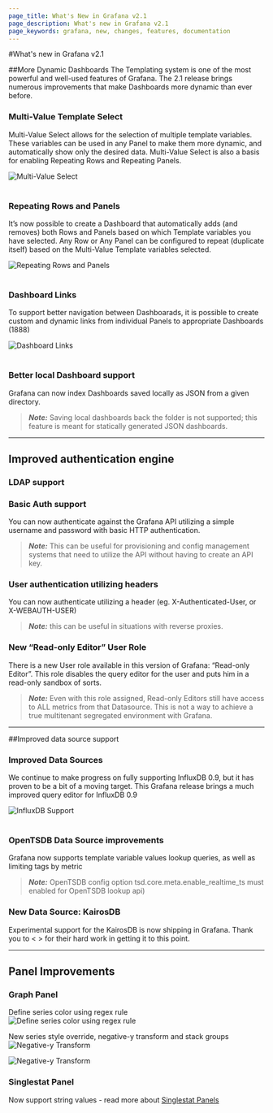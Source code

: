 ```yaml
---
page_title: What's New in Grafana v2.1
page_description: What's new in Grafana v2.1
page_keywords: grafana, new, changes, features, documentation
---
```


#What's new in Grafana v2.1

##More Dynamic Dashboards
The Templating system is one of the most powerful and well-used features of Grafana. The 2.1 release brings numerous improvements that make Dashboards more dynamic than ever before.


### Multi-Value Template Select
Multi-Value Select allows for the selection of multiple template variables.
These variables can be used in any Panel to make them more dynamic, and automatically show only the desired data.
Multi-Value Select is also a basis for enabling Repeating Rows and Repeating Panels.

![Multi-Value Select](/img/v2/multi-select.gif "Multi-Value Select")
<br/><br/>

### Repeating Rows and Panels
It’s now possible to create a Dashboard that automatically adds (and removes) both Rows and Panels based on which Template variables you have selected.
Any Row or Any Panel can be configured to repeat (duplicate itself) based on the Multi-Value Template variables selected.

![Repeating Rows and Panels](/img/v2/panel-row-repeat.gif "Repeating Rows and Panels")
<br/><br/>

### Dashboard Links
To support better navigation between Dashboarads, it is possible to create custom and dynamic links from individual Panels to appropriate Dashboards (1888)

![Dashboard Links](/img/v2/panel-link.png "Dashboard Links")
<br/><br/>

### Better local Dashboard support
Grafana can now index Dashboards saved locally as JSON from a given directory.

> ***Note:*** Saving local dashboards back the folder is not supported; this feature is meant for statically generated JSON dashboards.

- - -

## Improved authentication engine

### LDAP support

### Basic Auth support
You can now authenticate against the Grafana API utilizing a simple username and password with basic HTTP authentication.

> ***Note:*** This can be useful for provisioning and config management systems that need to utilize the API without having to create an API key.


### User authentication utilizing headers
You can now authenticate utilizing a header (eg. X-Authenticated-User, or X-WEBAUTH-USER)

> ***Note:*** this can be useful in situations with reverse proxies.


### New “Read-only Editor” User Role
There is a new User role available in this version of Grafana: “Read-only Editor”. This role disables the query editor for the user and puts him in a read-only sandbox of sorts.

> ***Note:*** Even with this role assigned, Read-only Editors still have access to ALL metrics from that Datasource. This is not a way to achieve a true multitenant segregated environment with Grafana.

- - -

##Improved data source support

### Improved Data Sources
We continue to make progress on fully supporting InfluxDB 0.9, but it has proven to be a bit of a moving target. This Grafana release brings a much improved query editor for InfluxDB 0.9

![InfluxDB Support](/img/v2/influx-query.gif "InfluxDB Support")
<br/><br/>


### OpenTSDB Data Source improvements
Grafana now supports template variable values lookup queries, as well as limiting tags by metric

> ***Note:*** OpenTSDB config option tsd.core.meta.enable_realtime_ts must enabled for OpenTSDB lookup api)


### New Data Source: KairosDB
Experimental support for the KairosDB is now shipping in Grafana. Thank you to < > for their hard work in getting it to this point.

- - -

## Panel Improvements

### Graph Panel
Define series color using regex rule    
![Define series color using regex rule  ](/img/v2/regex_color.gif "Define series color using regex rule  ")

New series style override, negative-y transform and stack groups
![Negative-y Transform](/img/v2/negative-y.png "Negative-y Transform")

![Negative-y Transform](/img/v2/negative-y-form.png "Negative-y Transform")

### Singlestat Panel
Now support string values - read more about [Singlestat Panels](../reference/singlestat.md)
